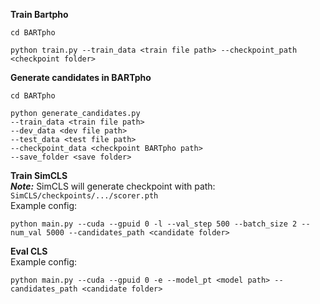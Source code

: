 **Train Bartpho**
```
cd BARTpho
```  
```
python train.py --train_data <train file path> --checkpoint_path <checkpoint folder>
```   
**Generate candidates in BARTpho**  
```
cd BARTpho
```
```
python generate_candidates.py   
--train_data <train file path>   
--dev_data <dev file path>  
--test_data <test file path>   
--checkpoint_data <checkpoint BARTpho path>   
--save_folder <save folder>
```
**Train SimCLS**   
***Note:*** SimCLS will generate checkpoint with path: `SimCLS/checkpoints/.../scorer.pth`   
Example config:
```
python main.py --cuda --gpuid 0 -l --val_step 500 --batch_size 2 --num_val 5000 --candidates_path <candidate folder>
```
**Eval CLS**   
Example config:
```
python main.py --cuda --gpuid 0 -e --model_pt <model path> --candidates_path <candidate folder>
```
